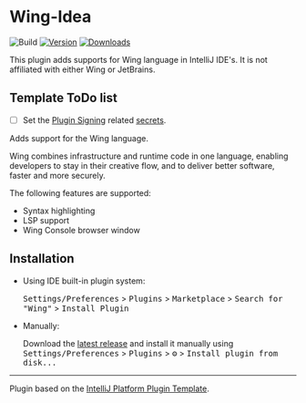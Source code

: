 # Wing-Idea

![Build](https://github.com/olivernybroe/Wing-Idea/workflows/Build/badge.svg)
[![Version](https://img.shields.io/jetbrains/plugin/v/22353.svg)](https://plugins.jetbrains.com/plugin/22353)
[![Downloads](https://img.shields.io/jetbrains/plugin/d/22353.svg)](https://plugins.jetbrains.com/plugin/22353)

This plugin adds supports for Wing language in IntelliJ IDE's. It is not affiliated with either Wing or JetBrains.

## Template ToDo list
- [ ] Set the [Plugin Signing](https://plugins.jetbrains.com/docs/intellij/plugin-signing.html?from=IJPluginTemplate) related [secrets](https://github.com/JetBrains/intellij-platform-plugin-template#environment-variables).

<!-- Plugin description -->
Adds support for the Wing language.  
  
Wing combines infrastructure and runtime code in one language, enabling developers to stay in their creative flow,
and to deliver better software, faster and more securely.


The following features are supported:
- Syntax highlighting
- LSP support
- Wing Console browser window

<!-- Plugin description end -->

## Installation

- Using IDE built-in plugin system:
  
  <kbd>Settings/Preferences</kbd> > <kbd>Plugins</kbd> > <kbd>Marketplace</kbd> > <kbd>Search for "Wing"</kbd> >
  <kbd>Install Plugin</kbd>
  
- Manually:

  Download the [latest release](https://github.com/olivernybroe/Wing-Idea/releases/latest) and install it manually using
  <kbd>Settings/Preferences</kbd> > <kbd>Plugins</kbd> > <kbd>⚙️</kbd> > <kbd>Install plugin from disk...</kbd>


---
Plugin based on the [IntelliJ Platform Plugin Template][template].

[template]: https://github.com/JetBrains/intellij-platform-plugin-template
[docs:plugin-description]: https://plugins.jetbrains.com/docs/intellij/plugin-user-experience.html#plugin-description-and-presentation
